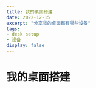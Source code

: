 ```yaml
---
title: 我的桌面搭建
date: 2022-12-15
excerpt: "分享我的桌面都有哪些设备"
tags:
- desk setup
- 设备
display: false
---
```

# 我的桌面搭建